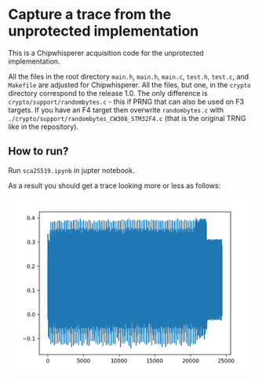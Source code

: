 # Capture a trace from the unprotected implementation

This is a Chipwhisperer acquisition code for the unprotected implementation. 

All the files in the root directory `main.h`, `main.h`, `main.c`, `test.h`, `test.c`, and `Makefile` are adjusted for Chipwhisperer. All the files, but one, in the `crypto` directory correspond to the release 1.0. The only difference is `crypto/support/randombytes.c` - this if PRNG that can also be used on F3 targets. If you have an F4 target then overwrite `randombytes.c` with `./crypto/support/randombytes_CW308_STM32F4.c` (that is the original TRNG like in the repository). 

## How to run?

Run `sca25519.ipynb` in jupter notebook. 

As a result you should get a trace looking more or less as follows: 
![alt text](./fig/unprotected_cw.png?raw=true "Unprotected Implementation")

